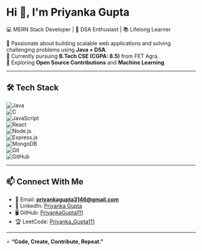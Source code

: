 # Hi 👋, I'm Priyanka Gupta  

💻 MERN Stack Developer | 🎯 DSA Enthusiast | 📚 Lifelong Learner  

🔹 Passionate about building scalable web applications and solving challenging problems using **Java + DSA**.  
🔹 Currently pursuing **B.Tech CSE (CGPA: 8.5)** from FET Agra.  
🔹 Exploring **Open Source Contributions** and **Machine Learning**.  

---

## 🛠️ Tech Stack  
![Java](https://img.shields.io/badge/Java-ED8B00?style=for-the-badge&logo=openjdk&logoColor=white)  
![C](https://img.shields.io/badge/C-00599C?style=for-the-badge&logo=c&logoColor=white)  
![JavaScript](https://img.shields.io/badge/JavaScript-F7DF1E?style=for-the-badge&logo=javascript&logoColor=black)  
![React](https://img.shields.io/badge/React-20232A?style=for-the-badge&logo=react&logoColor=61DAFB)  
![Node.js](https://img.shields.io/badge/Node.js-43853D?style=for-the-badge&logo=node-dot-js&logoColor=white)  
![Express.js](https://img.shields.io/badge/Express.js-404D59?style=for-the-badge)  
![MongoDB](https://img.shields.io/badge/MongoDB-4EA94B?style=for-the-badge&logo=mongodb&logoColor=white)  
![Git](https://img.shields.io/badge/Git-F05032?style=for-the-badge&logo=git&logoColor=white)  
![GitHub](https://img.shields.io/badge/GitHub-100000?style=for-the-badge&logo=github&logoColor=white)  

---


## 📫 Connect With Me  
- 📧 Email: **priyankagupta3146@gmail.com**  
- 💼 LinkedIn: [Priyanka Gupta](https://www.linkedin.com/in/priyanka-gupta-765757283)  
- 🖥️ GitHub: [PriyankaGupta111](https://github.com/PriyankaGupta111)  
- 🏆 LeetCode: [Priyanka_Gupta111](https://leetcode.com/u/Priyanka_Gupta111/)  

---

⭐ **“Code, Create, Contribute, Repeat.”**  




